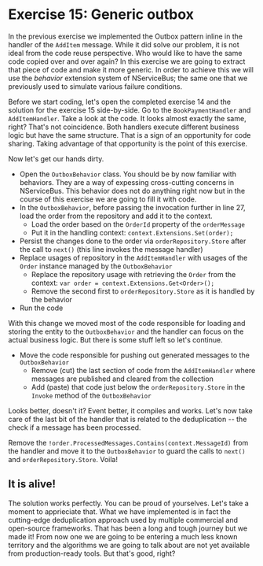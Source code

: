 # Exercise 15: Generic outbox

In the previous exercise we implemented the Outbox pattern inline in the handler of the `AddItem` message. While it did solve our problem, it is not ideal from the code reuse perspective. Who would like to have the same code copied over and over again? In this exercise we are going to extract that piece of code and make it more generic. In order to achieve this we will use the *behavior* extension system of NServiceBus; the same one that we previously used to simulate various failure conditions.

Before we start coding, let's open the completed exercise 14 and the solution for the exercise 15 side-by-side. Go to the `BookPaymentHandler` and `AddItemHandler`. Take a look at the code. It looks almost exactly the same, right? That's not coincidence. Both handlers execute different business logic but have the same structure. That is a sign of an opportunity for code sharing. Taking advantage of that opportunity is the point of this exercise.

Now let's get our hands dirty.

- Open the `OutboxBehavior` class. You should be by now familiar with behaviors. They are a way of expessing cross-cutting concerns in NServiceBus. This behavior does not do anything right now but in the course of this exercise we are going to fill it with code.
- In the `OutboxBehavior`, before passing the invocation further in line 27, load the order from the repository and add it to the context.
  - Load the order based on the `OrderId` property of the `orderMessage`
  - Put it in the handling context: `context.Extensions.Set(order);`
- Persist the changes done to the order via `orderRepository.Store` after the call to `next()` (this line invokes the message handler)
- Replace usages of repository in the `AddItemHandler` with usages of the `Order` instance managed by the `OutboxBehavior`
  - Replace the repository usage with retrieving the `Order` from the context: `var order = context.Extensions.Get<Order>();`
  - Remove the second first to `orderRepository.Store` as it is handled by the behavior
- Run the code

With this change we moved most of the code responsible for loading and storing the entity to the `OutboxBehavior` and the handler can focus on the actual business logic. But there is some stuff left so let's continue.

- Move the code responsible for pushing out generated messages to the `OutboxBehavior`
  - Remove (cut) the last section of code from the `AddItemHandler` where messages are published and cleared from the collection
  - Add (paste) that code just below the `orderRepository.Store` in the `Invoke` method of the `OutboxBehavior`

Looks better, doesn't it? Event better, it compiles and works. Let's now take care of the last bit of the handler that is related to the deduplication -- the check if a message has been processed.

Remove the `!order.ProcessedMessages.Contains(context.MessageId)` from the handler and move it to the `OutboxBehavior` to guard the calls to `next()` and `orderRepository.Store`. Voila!

## It is alive!

The solution works perfectly. You can be proud of yourselves. Let's take a moment to apprieciate that. What we have implemented is in fact the cutting-edge deduplication approach used by multiple commercial and open-source frameworks. That has been a long and tough journey but we made it! From now one we are going to be entering a much less known territory and the algorithms we are going to talk about are not yet available from production-ready tools. But that's good, right? 